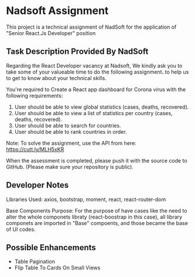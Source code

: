 # Nadsoft Assignment

This project is a technical assignment of NadSoft for the application of "Senior React.Js Developer" position

## Task Description Provided By NadSoft

Regarding the React Developer vacancy at Nadsoft, We kindly ask you to take some of your valueable time to do the following assignment، to help us to get to know about your technical skills.

You're required to Create a React app dashboard for Corona virus with the following requirements:

1. User should be able to view global statistics (cases, deaths, recovered).
2. User should be able to view a list of statistics per country (cases, deaths, recovered).
3. User should be able to search for countries.
4. User should be able to rank countries in order.

Note:
To solve the assignment, use the API from here: <https://cutt.ly/MLH5xKR>

When the assessment is completed, please push it with the source code to GitHub.
(Please make sure your repository is public).

## Developer Notes

Libraries Used: axios, bootstrap, moment, react, react-router-dom

Base Components Purpose: For the purpose of have cases like the need to alter the whole componets libraty (react-boostrap in this case), all library componets are imported in "Base" compoents, and those became the base of UI codes.

## Possible Enhancements

- Table Pagination
- Flip Table To Cards On Small Views
